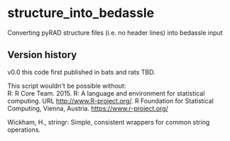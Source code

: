 # structure_into_bedassle
Converting pyRAD structure files (i.e. no header lines) into bedassle input

## Version history
v0.0 this code first published in bats and rats TBD.

This script wouldn't be possible without:  
R: R Core Team. 2015. R: A language and environment for statistical computing. URL http://www.R-project.org/. R Foundation for Statistical Computing, Vienna, Austria. https://www.r-project.org/

Wickham, H., stringr: Simple, consistent wrappers for common string operations.

